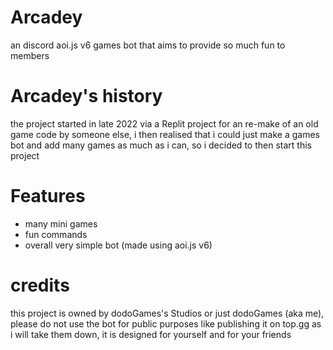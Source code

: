 # Arcadey
an discord aoi.js v6 games bot that aims to provide so much fun to members

# Arcadey's history
the project started in late 2022 via a Replit project for an re-make of an old game code by someone else, i then realised that i could just make a games bot and add many games as much as i can, so i decided to then start this project

# Features
* many mini games
* fun commands
* overall very simple bot (made using aoi.js v6)

# credits
this project is owned by dodoGames's Studios or just dodoGames (aka me), please do not use the bot for public purposes like publishing it on top.gg as i will take them down, it is designed for yourself and for your friends
